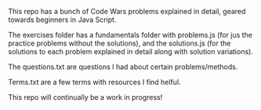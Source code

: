 This repo has a bunch of Code Wars problems explained in detail, geared towards beginners in Java Script.

The exercises folder has a fundamentals folder with problems.js (for jus the practice problems without the solutions), and the solutions.js (for the solutions to each problem explained in detail along with solution variations).

The questions.txt are questions I had about certain problems/methods.

Terms.txt are a few terms with resources I find helful.

This repo will continually be a work in progress!
